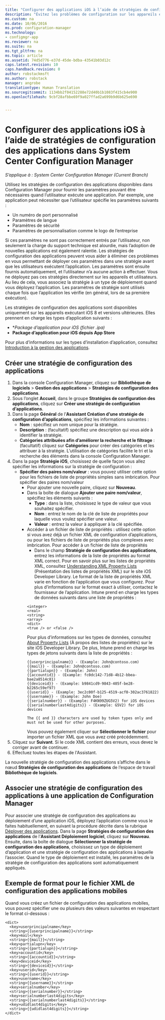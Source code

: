 ```yaml
---
title: "Configurer des applications iOS à l’aide de stratégies de configuration des applications | System Center Configuration Manager"
description: "Évitez les problèmes de configuration sur les appareils exécutant iOS 8 ou version ultérieure en déployant des stratégies de configuration des applications sur les appareils avant que les utilisateurs exécutent les applications."
ms.custom: na
ms.date: 10/06/2016
ms.prod: configuration-manager
ms.technology:
- configmgr-app
ms.reviewer: na
ms.suite: na
ms.tgt_pltfrm: na
ms.topic: article
ms.assetid: 74d5d776-e37d-45de-bdba-43541b03d12c
caps.latest.revision: 10
caps.handback.revision: 0
author: robstackmsft
ms.author: robstack
manager: angrobe
translationtype: Human Translation
ms.sourcegitcommit: 1134bb2f04152288e72d40b1b1083f415cb4e900
ms.openlocfilehash: 9cbf28afbbe69f9a027ffad2a699b9d6b625e690


---
```

# <a name="configure-ios-apps-with-app-configuration-policies-in-system-center-configuration-manager"></a>Configurer des applications iOS à l’aide de stratégies de configuration des applications dans System Center Configuration Manager

*S’applique à : System Center Configuration Manager (Current Branch)*


Utilisez les stratégies de configuration des applications disponibles dans Configuration Manager pour fournir les paramètres pouvant être nécessaires quand l’utilisateur exécute une application. Par exemple, une application peut nécessiter que l’utilisateur spécifie les paramètres suivants :
- Un numéro de port personnalisé
- Paramètres de langue
- Paramètres de sécurité
- Paramètres de personnalisation comme le logo de l’entreprise

Si ces paramètres ne sont pas correctement entrés par l’utilisateur, non seulement la charge du support technique est alourdie, mais l’adoption de nouvelles applications est également ralentie.
Les stratégies de configuration des applications peuvent vous aider à éliminer ces problèmes en vous permettant de déployer ces paramètres dans une stratégie avant que les utilisateurs exécutent l’application. Les paramètres sont ensuite fournis automatiquement, et l’utilisateur n’a aucune action à effectuer.
Vous ne déployez pas ces stratégies directement sur les appareils et utilisateurs. Au lieu de cela, vous associez la stratégie à un type de déploiement quand vous déployez l’application. Les paramètres de stratégie sont utilisés chaque fois que l’application les vérifie (en général, lors de sa première exécution).

Les stratégies de configuration des applications sont disponibles uniquement sur les appareils exécutant iOS 8 et versions ultérieures. Elles prennent en charge les types d’application suivants :

- **Package d’application pour iOS (*fichier .ipa)**
- **Package d’application pour iOS depuis App Store**

Pour plus d’informations sur les types d’installation d’application, consultez [Introduction à la gestion des applications](/sccm/apps/understand/introduction-to-application-management).

## <a name="create-an-app-configuration-policy"></a>Créer une stratégie de configuration des applications

1. Dans la console Configuration Manager, cliquez sur **Bibliothèque de logiciels** > **Gestion des applications** > **Stratégies de configuration des applications**.
3. Sous l’onglet **Accueil**, dans le groupe **Stratégies de configuration des applications**, cliquez sur **Créer une stratégie de configuration d’applications**.
4. Dans la page **Général** de l’**Assistant Création d’une stratégie de configuration d’applications**, spécifiez les informations suivantes :
    - **Nom** : spécifiez un nom unique pour la stratégie.
    - **Description** : (facultatif) spécifiez une description qui vous aide à identifier la stratégie.
    - **Catégories attribuées afin d’améliorer la recherche et le filtrage** : (facultatif) cliquez sur **Catégories** pour créer des catégories et les attribuer à la stratégie. L’utilisation de catégories facilite le tri et la recherche des éléments dans la console Configuration Manager.
5. Dans la page **Stratégie iOS**, choisissez de quelle façon vous allez spécifier les informations sur la stratégie de configuration :
    - **Spécifier des paires nom/valeur** : vous pouvez utiliser cette option pour les fichiers de liste de propriétés simples sans imbrication.
    Pour spécifier des paires nom/valeur
        - Pour ajouter une nouvelle paire, cliquez sur **Nouveau**.
        - Dans la boîte de dialogue **Ajouter une paire nom/valeur**, spécifiez les éléments suivants :
            - **Type** : dans la liste, choisissez le type de valeur que vous souhaitez spécifier.
            - **Nom** : entrez le nom de la clé de liste de propriétés pour laquelle vous voulez spécifier une valeur.
            - **Valeur** : entrez la valeur à appliquer à la clé spécifiée.
        - Accéder à un fichier de liste de propriétés : utilisez cette option si vous avez déjà un fichier XML de configuration d’applications, ou pour les fichiers de liste de propriétés plus complexes avec imbrication.
        Pour accéder à un fichier de liste de propriétés
            - Dans le champ **Stratégie de configuration des applications**, entrez les informations de la liste de propriétés au format XML correct.
            Pour en savoir plus sur les listes de propriétés XML, consultez [Understanding XML Property Lists](https://developer.apple.com/library/ios/documentation/Cocoa/Conceptual/PropertyLists/UnderstandXMLPlist/UnderstandXMLPlist.html) (Présentation des listes de propriétés XML) sur le site iOS Developer Library.
            Le format de la liste de propriétés XML varie en fonction de l’application que vous configurez. Pour plus d’informations sur le format exact à utiliser, contactez le fournisseur de l’application.
            Intune prend en charge les types de données suivants dans une liste de propriétés :
            ```
            <integer>
            <real>
            <string>
            <array>
            <dict>
            <true /> or <false />
            ```
            Pour plus d’informations sur les types de données, consultez [About Property Lists](https://developer.apple.com/library/content/documentation/Cocoa/Conceptual/PropertyLists/AboutPropertyLists/AboutPropertyLists.html) (À propos des listes de propriétés) sur le site iOS Developer Library.
            De plus, Intune prend en charge les types de jetons suivants dans la liste de propriétés :
            ```
            {{userprincipalname}} - (Example: John@contoso.com)
            {{mail}} - (Example: John@contoso.com)
            {{partialupn}} - (Example: John)
            {{accountid}} - (Example: fc0dc142-71d8-4b12-bbea-bae2a8514c81)
            {{deviceid}} - (Example: b9841cd9-9843-405f-be28-b2265c59ef97)
            {{userid}} - (Example: 3ec2c00f-b125-4519-acf0-302ac3761822)
            {{username}} - (Example: John Doe)
            {{serialnumber}} - (Example: F4KN99ZUG5V2) for iOS devices
            {{serialnumberlast4digits}} - (Example: G5V2) for iOS devices

            The {{ and }} characters are used by token types only and must not be used for other purposes.
            ```
            Vous pouvez également cliquer sur **Sélectionner le fichier** pour importer un fichier XML que vous avez créé précédemment.
6. Cliquez sur **Suivant**. Si le code XML contient des erreurs, vous devez le corriger avant de continuer.
6. Effectuez toutes les étapes de l'Assistant.

La nouvelle stratégie de configuration des applications s’affiche dans le nœud **Stratégies de configuration des applications** de l’espace de travail **Bibliothèque de logiciels**.

## <a name="associate-an-app-configuration-policy-with-a-configuration-manager-application"></a>Associer une stratégie de configuration des applications à une application de Configuration Manager

Pour associer une stratégie de configuration des applications au déploiement d’une application iOS, déployez l’application comme vous le faites habituellement, en suivant la procédure décrite dans la rubrique [Déployer des applications](/sccm/apps/deploy-use/deploy-applications).
Dans la page **Stratégies de configuration des applications** de l’**Assistant Déploiement logiciel**, cliquez sur **Nouveau**. Ensuite, dans la boîte de dialogue **Sélectionner la stratégie de configuration des applications**, choisissez un type de déploiement d’application et une stratégie de configuration des applications à laquelle l’associer.
Quand le type de déploiement est installé, les paramètres de la stratégie de configuration des applications sont automatiquement appliqués.

## <a name="example-format-for-the-mobile-app-configuration-xml-file"></a>Exemple de format pour le fichier XML de configuration des applications mobiles

Quand vous créez un fichier de configuration des applications mobiles, vous pouvez spécifier une ou plusieurs des valeurs suivantes en respectant le format ci-dessous :

```
<dict>
  <key>userprincipalname</key>
  <string>{{userprincipalname}}</string>
  <key>mail</key>
  <string>{{mail}}</string>
  <key>partialupn</key>
  <string>{{partialupn}}</string>
  <key>accountid</key>
  <string>{{accountid}}</string>
  <key>deviceid</key>
  <string>{{deviceid}}</string>
  <key>userid</key>
  <string>{{userid}}</string>
  <key>username</key>
  <string>{{username}}</string>
  <key>serialnumber</key>
  <string>{{serialnumber}}</string>
  <key>serialnumberlast4digits</key>
  <string>{{serialnumberlast4digits}}</string>
  <key>udidlast4digits</key>
  <string>{{udidlast4digits}}</string>
</dict>
```



<!--HONumber=Nov16_HO1-->


